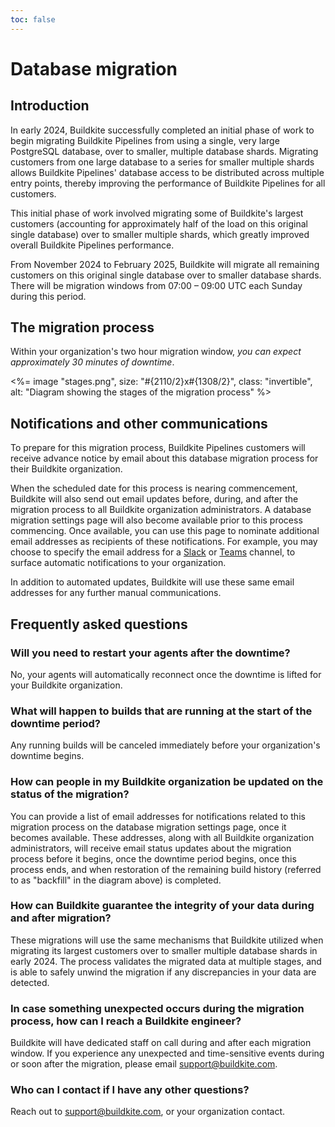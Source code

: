 ```yaml
---
toc: false
---
```


# Database migration

## Introduction

In early 2024, Buildkite successfully completed an initial phase of work to begin migrating Buildkite Pipelines from using a single, very large PostgreSQL database, over to smaller, multiple database shards. Migrating customers from one large database to a series for smaller multiple shards allows Buildkite Pipelines' database access to be distributed across multiple entry points, thereby improving the performance of Buildkite Pipelines for all customers.

This initial phase of work involved migrating some of Buildkite's largest customers (accounting for approximately half of the load on this original single database) over to smaller multiple shards, which greatly improved overall Buildkite Pipelines performance.

From November 2024 to February 2025, Buildkite will migrate all remaining customers on this original single database over to smaller database shards. There will be migration windows from 07:00 – 09:00 UTC each Sunday during this period.

## The migration process

Within your organization's two hour migration window, _you can expect approximately 30 minutes of downtime_.

<%= image "stages.png", size: "#{2110/2}x#{1308/2}", class: "invertible", alt: "Diagram showing the stages of the migration process" %>

## Notifications and other communications

To prepare for this migration process, Buildkite Pipelines customers will receive advance notice by email about this database migration process for their Buildkite organization.

When the scheduled date for this process is nearing commencement, Buildkite will also send out email updates before, during, and after the migration process to all Buildkite organization administrators. A database migration settings page will also become available prior to this process commencing. Once available, you can use this page to nominate additional email addresses as recipients of these notifications. For example, you may choose to specify the email address for a [Slack](https://slack.com/intl/en-au/help/articles/206819278-Send-emails-to-Slack) or [Teams](https://support.microsoft.com/en-au/office/send-an-email-to-a-channel-in-microsoft-teams-d91db004-d9d7-4a47-82e6-fb1b16dfd51e) channel, to surface automatic notifications to your organization.

In addition to automated updates, Buildkite will use these same email addresses for any further manual communications.

## Frequently asked questions

### Will you need to restart your agents after the downtime?

No, your agents will automatically reconnect once the downtime is lifted for your Buildkite organization.

### What will happen to builds that are running at the start of the downtime period?

Any running builds will be canceled immediately before your organization's downtime begins.

### How can people in my Buildkite organization be updated on the status of the migration?

You can provide a list of email addresses for notifications related to this migration process on the database migration settings page, once it becomes available. These addresses, along with all Buildkite organization administrators, will receive email status updates about the migration process before it begins, once the downtime period begins, once this process ends, and when restoration of the remaining build history (referred to as "backfill" in the diagram above) is completed.

### How can Buildkite guarantee the integrity of your data during and after migration?

These migrations will use the same mechanisms that Buildkite utilized when migrating its largest customers over to smaller multiple database shards in early 2024. The process validates the migrated data at multiple stages, and is able to safely unwind the migration if any discrepancies in your data are detected.

### In case something unexpected occurs during the migration process, how can I reach a Buildkite engineer?

Buildkite will have dedicated staff on call during and after each migration window. If you experience any unexpected and time-sensitive events during or soon after the migration, please email support@buildkite.com.

### Who can I contact if I have any other questions?

Reach out to support@buildkite.com, or your organization contact.